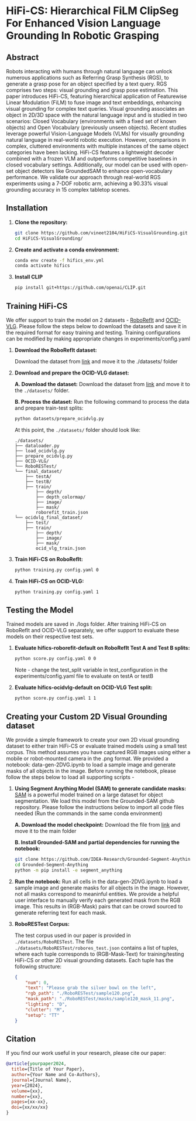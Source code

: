 # HiFi-CS: Hierarchical FiLM ClipSeg For Enhanced Vision Language Grounding In Robotic Grasping

## Abstract
Robots interacting with humans through natural language can unlock numerous applications such as Referring Grasp Synthesis (RGS), to generate a grasp pose for an object specified by a text query. RGS comprises two steps: visual grounding and grasp pose estimation. This paper introduces HiFi-CS, featuring hierarchical application of Featurewise Linear Modulation (FiLM) to fuse image and text embeddings, enhancing visual grounding for complex text queries. Visual grounding associates an object in 2D/3D space with the natural language input and is studied in two scenarios: Closed Vocabulary (environments with a fixed set of known objects) and Open Vocabulary (previously unseen  objects). Recent studies leverage powerful Vision-Language Models (VLMs) for visually grounding natural language in real-world robotic execution. However, comparisons in complex, cluttered environments with multiple instances of the same object categories have been lacking.  HiFi-CS features a lightweight decoder combined with a frozen VLM and outperforms competitive baselines in closed vocabulary settings. Additionally, our model can be used with open-set object detectors like GroundedSAM to enhance open-vocabulary performance. We validate our approach through real-world RGS experiments using a 7-DOF robotic arm, achieving a 90.33\% visual grounding accuracy in 15 complex tabletop scenes.

## Installation

1. **Clone the repository:**
    ```bash
    git clone https://github.com/vineet2104/HiFiCS-VisualGrounding.git
    cd HiFiCS-VisualGrounding/
    ```

2. **Create and activate a conda environment:**
    ```bash
    conda env create -f hifics_env.yml
    conda activate hifics
    ```

3. **Install CLIP**
    ```bash
    pip install git+https://github.com/openai/CLIP.git
    ```

## Training HiFi-CS

We offer support to train the model on 2 datasets - [RoboRefIt](https://ieeexplore.ieee.org/document/10341379) and [OCID-VLG](https://openreview.net/pdf/25fe155e277cb95267cd9b875bb02f9c88dcb8c5.pdf). Please follow the steps below to download the datasets and save it in the required format for easy training and testing. Training configurations can be modified by making appropriate changes in experiments/config.yaml

1. **Download the RoboRefIt dataset:**
   
    Download the dataset from [link](https://drive.google.com/file/d/1pdGF1HaU_UiKfh5Z618hy3nRjVbq_VuW/view?usp=sharing) and move it to the ./datasets/ folder

2. **Download and prepare the OCID-VLG dataset:**

    **A. Download the dataset:**
    Download the dataset from [link](https://drive.google.com/file/d/1VwcjgyzpKTaczovjPNAHjh-1YvWz9Vmt/view?usp=share_link) and move it to the `./datasets/` folder.

    **B. Process the dataset:**
    Run the following command to process the data and prepare train-test splits:
    ```bash
    python datasets/prepare_ocidvlg.py
    ```

    At this point, the `./datasets/` folder should look like:

    ```plaintext
    ./datasets/
    ├── dataloader.py
    ├── load_ocidvlg.py
    ├── prepare_ocidvlg.py
    ├── OCID-VLG/
    └── RoboRESTest/
    └── final_dataset/
        ├── testA/
        ├── testB/
        ├── train/
            ├── depth/
            ├── depth_colormap/
            ├── image/
            ├── mask/
            roborefit_train.json
    └── ocidvlg_final_dataset/
        ├── test/
        ├── train/
            ├── depth/
            ├── image/
            ├── mask/
            ocid_vlg_train.json
    ```

4. **Train HiFi-CS on RoboRefIt:**
    ```bash
    python training.py config.yaml 0
    ```

5. **Train HiFi-CS on OCID-VLG:**
    ```bash
    python training.py config.yaml 1
    ```

## Testing the Model

Trained models are saved in ./logs folder. After training HiFi-CS on RoboRefIt and OCID-VLG separately, we offer support to evaluate these models on their respective test sets.

1. **Evaluate hifics-roborefit-default on RoboRefIt Test A and Test B splits:**
    ```bash
    python score.py config.yaml 0 0
    ```
    Note - change the test_split variable in test_configuration in the experiments/config.yaml file to evaluate on testA or testB

2. **Evaluate hifics-ocidvlg-default on OCID-VLG Test split:**
    ```bash
    python score.py config.yaml 1 1
    ```

## Creating your Custom 2D Visual Grounding dataset

We provide a simple framework to create your own 2D visual grounding dataset to either train HiFi-CS or evaluate trained models using a small test corpus. This method assumes you have captured RGB images using either a mobile or robot-mounted camera in the .png format. We provided a notebook: data-gen-2DVG.ipynb to load a sample image and generate masks of all objects in the image. Before running the notebook, please follow the steps below to load all supporting scripts - 

1. **Using Segment Anything Model (SAM) to generate candidate masks:**
    [SAM](https://arxiv.org/abs/2304.02643) is a powerful model trained on a large dataset for object segmentation. We load this model from the Grounded-SAM github repository. Please follow the instructions below to import all code files needed (Run the commands in the same conda environment)

   **A. Download the model checkpoint:**
    Download the file from [link](https://huggingface.co/spaces/abhishek/StableSAM/resolve/main/sam_vit_h_4b8939.pth?download=true) and move it to the main folder

    **B. Install Grounded-SAM and partial dependencies for running the notebook:**
    ```bash
    git clone https://github.com/IDEA-Research/Grounded-Segment-Anything.git
    cd Grounded-Segment-Anything
    python -m pip install -e segment_anything
    ```

2. **Run the notebook:**
   Run all cells in the data-gen-2DVG.ipynb to load a sample image and generate masks for all objects in the image. However, not all masks correspond to meaninful entities. We provide a helpful user interface to manually verify each generated mask from the RGB image. This results in (RGB-Mask) pairs that can be crowd sourced to generate referring text for each mask.

3. **RoboRESTest Corpus:**

    The test corpus used in our paper is provided in `./datasets/RoboRESTest`. The file `./datasets/RoboRESTest/robores_test.json` contains a list of tuples, where each tuple corresponds to (RGB-Mask-Text) for training/testing HiFi-CS or other 2D visual grounding datasets. Each tuple has the following structure:

    ```json
    {
        "num": 0,
        "text": "Please grab the silver bowl on the left",
        "rgb_path": "./RoboRESTest/sample120.png",
        "mask_path": "./RoboRESTest/masks/sample120_mask_11.png",
        "lighting": "D",
        "clutter": "M",
        "setup": "TT"
    }
    ```

    <!--
    - "text": Referring text corresponding to a given mask of the RGB image
    - "rgb_path": Path to RGB image
    - "mask_path": Path to B/W mask
    - "lighting": Lighting category: D - Dim, M - Medium, B - Bright
    - "clutter": Clutter category: L - Low, M - Medium, H - High
    - "setup": Background setup: TT - Table Top, S - Multilayered Shelf, D - Drawers, C - Chair, M - Human hand.
    -->

## Citation

If you find our work useful in your research, please cite our paper:
```bibtex
@article{yourpaper2024,
  title={Title of Your Paper},
  author={Your Name and Co-Authors},
  journal={Journal Name},
  year={2024},
  volume={xx},
  number={xx},
  pages={xx-xx},
  doi={xx/xx/xx}
}
